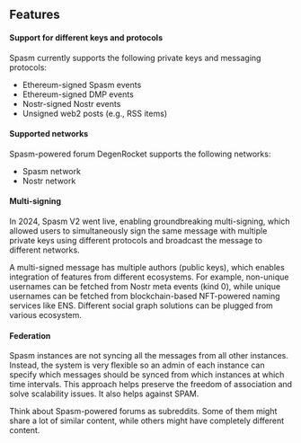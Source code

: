 ## Features

#### Support for different keys and protocols

Spasm currently supports the following private keys and messaging protocols:
- Ethereum-signed Spasm events
- Ethereum-signed DMP events
- Nostr-signed Nostr events
- Unsigned web2 posts (e.g., RSS items)

#### Supported networks

Spasm-powered forum DegenRocket supports the following networks:
- Spasm network
- Nostr network

#### Multi-signing

In 2024, Spasm V2 went live, enabling groundbreaking multi-signing, which allowed users to simultaneously sign the same message with multiple private keys using different protocols and broadcast the message to different networks.

A multi-signed message has multiple authors (public keys), which enables integration of features from different ecosystems. For example, non-unique usernames can be fetched from Nostr meta events (kind 0), while unique usernames can be fetched from blockchain-based NFT-powered naming services like ENS. Different social graph solutions can be plugged from various ecosystem.

#### Federation

Spasm instances are not syncing all the messages from all other instances. Instead, the system is very flexible so an admin of each instance can specify which messages should be synced from which instances at which time intervals. This approach helps preserve the freedom of association and solve scalability issues. It also helps against SPAM.

Think about Spasm-powered forums as subreddits. Some of them might share a lot of similar content, while others might have completely different content.
